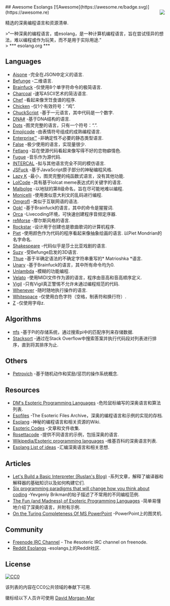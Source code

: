 <div class="github-widget" data-repo="angrykoala/awesome-esolangs"></div>
<script async src="https://pagead2.googlesyndication.com/pagead/js/adsbygoogle.js"></script><ins class="adsbygoogle" style="display:block" data-ad-client="ca-pub-6890694312814945" data-ad-slot="5473692530" data-ad-format="auto"  data-full-width-responsive="true"></ins><script>(adsbygoogle = window.adsbygoogle || []).push({});</script>
## Awesome Esolangs [![Awesome](https://awesome.re/badge.svg)](https://awesome.re)

<img src="https://raw.githubusercontent.com/angrykoala/awesome-esolangs/master/logo_piet.png" align="right">

精选的深奥编程语言和资源清单.


&gt;“一种深奥的编程语言，或esolang，是一种计算机编程语言，旨在尝试怪异的想法，难以编程或作为玩笑，而不是用于实际用途.”  
&gt; *** esolang.org ***




## Languages

* [Ajsone](https://www.quaxio.com/ajsone) -完全在JSON中定义的语言.
* [Befunge](https://esolangs.org/wiki/Befunge) -二维语言.
* [Brainfuck](https://esolangs.org/wiki/Brainfuck) -仅使用8个单字符命令的极简语言.
* [Charcoal](https://github.com/somebody1234/Charcoal) -速写ASCII艺术的简洁语言.
* [Chef](http://www.dangermouse.net/esoteric/chef.html) -看起来像烹饪食谱的程序.
* [Chicken](https://esolangs.org/wiki/Chicken) -仅1个有效符号：“鸡”.
* [ChuckScript](https://github.com/angrykoala/chuckscript) -基于一元语言，其中代码是一个数字.
* [DNA#](https://esolangs.org/wiki/DNA-Sharp) -基于DNA结构的语言.
* [Dots](https://github.com/josconno/dots) -图灵完整的语言，只有一个符号：“.”.
* [Emojicode](http://www.emojicode.org) -由表情符号组成的成熟编程语言.
* [Enterprise™](https://github.com/joaomilho/Enterprise) -非确定性不必要的静态类型语言.
* [False](http://strlen.com/false-language) -极少使用的语言，实现量很少.
* [Fetlang](https://github.com/Property404/fetlang) -旨在使源代码看起来像写得不好的恋物癖情色.
* [Fugue](https://esolangs.org/wiki/Fugue) -音乐作为源代码.
* [INTERCAL](http://www.catb.org/~esr/intercal/) -拟与其他语言完全不同的模仿语言.
* [JSFuck](https://github.com/aemkei/jsfuck) -基于JavaScript原子部分的神秘编程风格.
* [Lazy K](https://tromp.github.io/cl/lazy-k.html) -最小，图灵完整的纯函数式语言，没有其他功能.
* [LolCode](http://lolcode.org) -具有基于lolcat meme表达式的关键字的语言.
* [Malbolge](http://www.lscheffer.com/malbolge.shtml) -以地狱的第8级命名，旨在尽可能地难以编程.
* [Monicelli](https://github.com/esseks/monicelli) -使用类似意大利文的乱码进行编程.
* [Omgrofl](https://esolangs.org/wiki/Omgrofl) -类似于互联网语的语法.
* [Ook!](http://www.dangermouse.net/esoteric/ook.html) -基于Brainfuck的语言，其中的命令是猩猩词.
* [Orca](https://hundredrabbits.itch.io/orca) -Livecoding环境，可快速创建程序音频定序器.
* [reMorse](http://esolangs.org/wiki/reMorse) -摩尔斯风格的语言.
* [Rockstar](https://github.com/dylanbeattie/rockstar) -设计用于创建也是歌曲歌词的计算机程序.
* [Piet](http://www.dangermouse.net/esoteric/piet.html)  -使用颜色作为代码的程序看起来像抽象绘画的语言.  以Piet Mondrian的名字命名.
* [Shakespeare](http://shakespearelang.sourceforge.net) -代码似乎是莎士比亚戏剧的语言.
* [Suzy](https://github.com/gvx/suzy) -受Befunge启发的3D语言.
* [Thue](https://github.com/jcolag/Thue) -基于半确定语法的不确定字符串重写的* Matrioshka *语言.
* [Unary](https://esolangs.org/wiki/Unary) -基于Brainfuck的语言，其中所有命令均为0.
* [Unlambda](http://www.madore.org/~david/programs/unlambda) -模糊的功能编程.
* [Velato](http://velato.net) -使用MIDI文件作为源的语言，程序由音高和音高顺序定义.
* [Vigil](https://github.com/munificent/vigil) -只有Vigil真正警惕不允许未通过编程规范的代码.
* [Whenever](http://www.dangermouse.net/esoteric/whenever.html) -随时随地执行操作的语言.
* [Whitespace](http://web.archive.org/web/20150623025348/http://compsoc.dur.ac.uk/whitespace) -仅使用白色字符（空格，制表符和换行符）.
* [Z](https://esolangs.org/wiki/Z) -仅使用字母z.

## Algorithms

* [πfs](https://github.com/philipl/pifs) -基于Pi的存储系统，通过搜索pi中的匹配序列来存储数据.
* [Stacksort](https://gkoberger.github.io/stacksort) -通过在Stack Overflow中搜索答案并执行代码段对列表进行排序，直到将其排序为止.

## Others

* [Petrovich](http://www.dangermouse.net/esoteric/petrovich.html) -基于随机动作和奖励/惩罚的操作系统概念.

## Resources

* [DM's Esoteric Programming Languages](http://www.dangermouse.net/esoteric) -危险鼠标编写的深奥语言和算法列表.
* [Esofiles](https://github.com/graue/esofiles) -The Esoteric Files Archive，深奥的编程语言和示例的实现的存档.
* [Esolang](https://esolangs.org) -神秘的编程语言和相关资源的Wiki.
* [Esoteric Codes](https://esoteric.codes) -文章和文件收集.
* [Rosettacode](http://rosettacode.org/wiki/Rosetta_Code) -提供不同语言的示例，包括深奥的语言.
* [Wikipedia/Esoteric programming languages](https://en.wikipedia.org/wiki/Esoteric_programming_language) -维基百科的深奥语言列表.
* [Esolang List of ideas](https://esolangs.org/wiki/List_of_ideas) -汇编深奥语言和相关思想.

## Articles

* [Let's Build a Basic Interpreter (Ruslan's Blog)](https://ruslanspivak.com/lsbasi-part1) -系列文章，解释了编译器和解释器的基础知识以及如何构建它们.
* [Six programming paradigms that will change how you think about coding](http://www.ybrikman.com/writing/2014/04/09/six-programming-paradigms-that-will) -Yevgeniy Brikman的帖子描述了不常用的不同编程范例.
* [The Fun (and Madness) of Esoteric Programming Languages](https://tomassetti.me/discovering-arcane-world-esoteric-programming-languages) -简单易懂地介绍了深奥的语言，并附有示例.
* [On the Turing Completeness Of MS PowerPoint](http://www.andrew.cmu.edu/user/twildenh/PowerPointTM/Paper.pdf) -PowerPoint上的图灵机.

## Community

* [Freenode IRC Channel](http://webchat.freenode.net/?channels=esoteric&uio=d4) - The #esoteric IRC channel on freenode.
* [Reddit Esolangs](https://www.reddit.com/r/esolangs) -esolangs上的Reddit社区.

## License

[![CC0](http://mirrors.creativecommons.org/presskit/buttons/88x31/svg/cc-zero.svg)](https://creativecommons.org/publicdomain/zero/1.0)

该列表的内容在CC0公共领域的奉献下可用.

徽标经以下人员许可使用 [David Morgan-Mar](http://www.dangermouse.net/esoteric/piet/samples.html)
